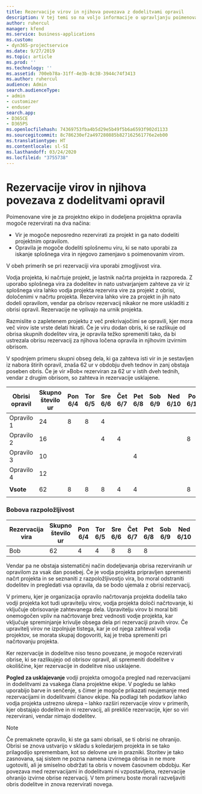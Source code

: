 ```yaml
---
title: Rezervacije virov in njihova povezava z dodelitvami opravil
description: V tej temi so na voljo informacije o upravljanju poimenovanih virov, rezervacij virov in dodelitev opravil ter o tem, kako so povezani med sabo.
author: ruhercul
manager: kfend
ms.service: business-applications
ms.custom:
- dyn365-projectservice
ms.date: 9/27/2019
ms.topic: article
ms.prod: ''
ms.technology: ''
ms.assetid: 700eb78a-31ff-4e3b-8c38-3944c74f3413
ms.author: ruhercul
audience: Admin
search.audienceType:
- admin
- customizer
- enduser
search.app:
- D365CE
- D365PS
ms.openlocfilehash: 74369753fba4b5d29e5b49f5b6a6593f902d1133
ms.sourcegitcommit: 8c786230ef2a497280885b827162561776e2eb00
ms.translationtype: HT
ms.contentlocale: sl-SI
ms.lasthandoff: 03/24/2020
ms.locfileid: "3755738"
---
```

# <a name="resource-bookings-and-how-they-relate-to-task-assignments"></a>Rezervacije virov in njihova povezava z dodelitvami opravil


Poimenovane vire je za projektno ekipo in dodeljena projektna opravila mogoče rezervirati na dva načina:

- Vir je mogoče neposredno rezervirati za projekt in ga nato dodeliti projektnim opravilom.
- Opravila je mogoče dodeliti splošnemu viru, ki se nato uporabi za iskanje splošnega vira in njegovo zamenjavo s poimenovanim virom. 

V obeh primerih se pri rezervaciji vira uporabi zmogljivost vira.

Vodja projekta, ki načrtuje projekt, je lastnik načrta projekta in razporeda. Z uporabo splošnega vira za dodelitev in nato ustvarjanjem zahteve za vir iz splošnega vira lahko vodja projekta rezervira vire za projekt z obrisi, določenimi v načrtu projekta. Rezervira lahko vire za projekt in jih nato dodeli opravilom, vendar pa obrisov rezervacij nikakor ne more uskladiti z obrisi opravil. Rezervacije ne vplivajo na urnik projekta.

Razmislite o zapletenem projektu z več prekrivajočimi se opravili, kjer mora več virov iste vrste delati hkrati. Če je viru dodan obris, ki se razlikuje od obrisa skupnih dodelitev vira, je opravila težko spremeniti tako, da bi ustrezala obrisu rezervacij za njihova ločena opravila in njihovim izvirnim obrisom.

V spodnjem primeru skupni obseg dela, ki ga zahteva isti vir in je sestavljen iz nabora štirih opravil, znaša 62 ur v obdobju dveh tednov in zanj obstaja poseben obris. Če je vir »Bob« rezerviran za 62 ur v istih dveh tednih, vendar z drugim obrisom, so zahteva in rezervacije usklajene.

| **Obrisi opravil**    | **Skupno število ur** | Pon 6/4 | Tor 6/5 | Sre 6/6 | Čet 6/7 | Pet 6/8 | Sob 6/9 | Ned 6/10 | Pon 6/11 | Tor 6/12 | Sre 6/13 | Čet 6/14 | Pet 6/15 |
|----------------------|-----------------|--------|--------|--------|--------|--------|--------|---------|---------|---------|---------|---------|---------|
| Opravilo 1               | 24              | 8      | 8      | 4      |        |        |        |         |         |         | 4       |         |         |
| Opravilo 2               | 16              |        |        | 4      | 4      |        |        |         | 8       |         |         |         |         |
| Opravilo 3               | 10              |        |        |        |        | 4      |        |         |         | 4       |         | 2       |         |
| Opravilo 4               | 12              |        |        |        |        |        |        |         |         |         | 4       |         | 8       |
|                      |                 |        |        |        |        |        |        |         |         |         |         |         |         |
| **Vsote**           | 62              | 8      | 8      | 8      | 4      | 4      |        |         | 8       | 4       | 8       | 2       | 8       |
|                      |                 |        |        |        |        |        |        |         |         |         |         |

### <a name="bobs-availability"></a>Bobova razpoložljivost
| **Rezervacija vira** | **Skupno število ur** | Pon 6/4 | Tor 6/5 | Sre 6/6 | Čet 6/7 | Pet 6/8 | Sob 6/9 | Ned 6/10 | Pon 6/11 | Tor 6/12 | Sre 6/13 | Čet 6/14 | Pet 6/15 |
|------------------------|-----------------|--------|--------|--------|--------|--------|--------|---------|---------|---------|---------|---------|---------|
| Bob                    | 62              | 4      | 4      | 8      | 8      | 8      |        |         | 4       | 4       | 8       | 8       | 6       |

Vendar pa ne obstaja sistematični način dodeljevanja obrisa rezerviranih ur opravilom za vsak dan posebej. Če je vodja projekta pripravljen spremeniti načrt projekta in se seznaniti z razpoložljivostjo vira, bo moral odstraniti dodelitev in pregledati vsa opravila, da se bodo ujemala z obrisi rezervacij.

V primeru, kjer je organizacija opravilo načrtovanja projekta dodelila tako vodji projekta kot tudi upravitelju virov, vodja projekta določi načrtovanje, ki vključuje obrisovanje zahtevanega dela. Upravitelju virov bi moral biti onemogočen vpliv na načrtovanje brez vednosti vodje projekta, kar vključuje spreminjanje krivulje obsega dela pri rezervaciji pravih virov. Če upravitelj virov ne izpolnjuje tistega, kar je od njega zahteval vodja projektov, se morata skupaj dogovoriti, kaj je treba spremeniti pri načrtovanju projekta.

Ker rezervacije in dodelitve niso tesno povezane, je mogoče rezervirati obrise, ki se razlikujejo od obrisov opravil, ali spremeniti dodelitve v okoliščine, kjer rezervacije in dodelitve niso usklajene.

**Pogled za usklajevanje** vodji projekta omogoča pregled nad rezervacijami in dodelitvami za vsakega člana projektne ekipe. V pogledu se lahko uporabijo barve in senčenje, s čimer je mogoče prikazati neujemanje med rezervacijami in dodelitvami članov ekipe. Na podlagi teh podatkov lahko vodja projekta ustrezno ukrepa – lahko razširi rezervacije virov v primerih, kjer obstajajo dodelitve in ni rezervacij, ali prekliče rezervacije, kjer so viri rezervirani, vendar nimajo dodelitev.

> [!NOTE]
> Če premaknete opravilo, ki ste ga sami obrisali, se ti obrisi ne ohranijo. Obrisi se znova ustvarijo v skladu s koledarjem projekta in se tako prilagodijo spremembam, kot so delovne ure in prazniki. Storitev je tako zasnovana, saj sistem ne pozna namena izvirnega obrisa in ne more ugotoviti, ali je smiselno obdržati ta obris v novem časovnem obdobju. Ker povezava med rezervacijami in dodelitvami ni vzpostavljena, rezervacije ohranijo izvirne obrise rezervacij. V tem primeru boste morali razveljaviti obris dodelitve in znova rezervirati novega.


